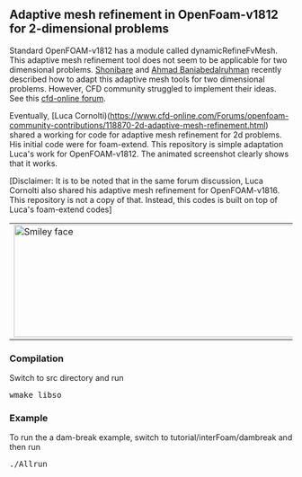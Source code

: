 ## Adaptive mesh refinement in OpenFoam-v1812 for 2-dimensional problems

Standard OpenFOAM-v1812 has a module called dynamicRefineFvMesh. This adaptive mesh refinement tool does not seem to be 
applicable for two dimensional problems. [Shonibare](https://www.academia.edu/16217705/Two-dimensional_adaptive_meshing_in_OpenFOAM) and [Ahmad Baniabedalruhman](https://digitalcommons.mtu.edu/cgi/viewcontent.cgi?referer=&httpsredir=1&article=2008&context=etds) 
recently described how to adapt this adaptive mesh tools for two dimensional problems. However, 
CFD community struggled to implement their ideas. See this [cfd-online forum](https://www.cfd-online.com/Forums/openfoam-community-contributions/118870-2d-adaptive-mesh-refinement.html). 

Eventually, [Luca Cornolti)(https://www.cfd-online.com/Forums/openfoam-community-contributions/118870-2d-adaptive-mesh-refinement.html) shared a working for code
for adaptive mesh refinement for 2d problems. His initial code were for foam-extend. This repository is simple adaptation Luca's work
for OpenFOAM-v1812. The animated screenshot clearly shows that it works. 

[Disclaimer: It is to be noted that in the same forum discussion, Luca Cornolti also shared his adaptive mesh refinement 
for OpenFOAM-v1816. This repository is not a copy of that. Instead, this codes is built on top of Luca's foam-extend codes]


<table>
    <tr>
        <td>
          <img src="https://github.com/krajit/dynamicRefine2DFvMesh/blob/master/tutorial/interFoam/damBreak/meshRefinement-2d.gif?raw=true?raw=true" alt="Smiley face" height="200px" width="550px">
        </td>        
        <td>
          <img src="https://github.com/krajit/dynamicRefine2DFvMesh/blob/master/tutorial/interFoam/damBreak/alpha-with-refinement.gif?raw=true" alt="Smiley face" height="200px" width="550px">
        </td>        
        <td>
          <img src="https://github.com/krajit/dynamicRefine2DFvMesh/blob/master/tutorial/interFoam/damBreak/meshRefinement-3d.gif?raw=true?raw=true" alt="Smiley face" height="200px" width="550px">
        </td>        
</tr>
</table>

### Compilation

Switch to src directory and run
<pre>
wmake libso
</pre>

### Example
To run the a dam-break example, switch to tutorial/interFoam/dambreak and then run
<pre>
./Allrun
</pre>
